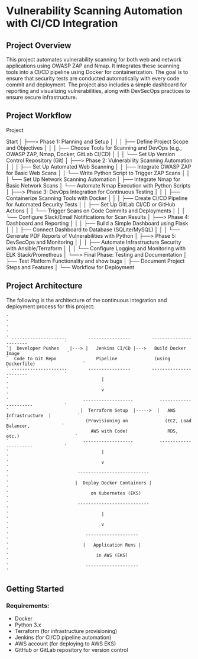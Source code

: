 # Vulnerability Scanning Automation with CI/CD Integration

## Project Overview
This project automates vulnerability scanning for both web and network applications using OWASP ZAP and Nmap. It integrates these scanning tools into a CI/CD pipeline using Docker for containerization. 
The goal is to ensure that security tests are conducted automatically with every code commit and deployment. The project also includes a simple dashboard for reporting and visualizing vulnerabilities, 
along with DevSecOps practices to ensure secure infrastructure.

## Project Workflow

Project

Start
  │
  ├──> Phase 1: Planning and Setup
  │       │
  │       ├── Define Project Scope and Objectives
  │       │
  │       ├── Choose Tools for Scanning and DevOps (e.g., OWASP ZAP, Nmap, Docker, GitLab CI/CD)
  │       │
  │       └── Set Up Version Control Repository (Git)
  │
  ├──> Phase 2: Vulnerability Scanning Automation
  │       │
  │       ├── Set Up Automated Web Scanning 
  │       │        ├── Integrate OWASP ZAP for Basic Web Scans
  │       │        └── Write Python Script to Trigger ZAP Scans
  │       │
  │       └── Set Up Network Scanning Automation
  │                ├── Integrate Nmap for Basic Network Scans
  │                └── Automate Nmap Execution with Python Scripts
  │
  ├──> Phase 3: DevOps Integration for Continuous Testing
  │       │
  │       ├── Containerize Scanning Tools with Docker 
  │       │
  │       ├── Create CI/CD Pipeline for Automated Security Tests 
  │       │        ├── Set Up GitLab CI/CD or GitHub Actions
  │       │        └── Trigger Scans on Code Commits and Deployments
  │       │
  │       └── Configure Slack/Email Notifications for Scan Results
  │
  ├──> Phase 4: Dashboard and Reporting
  │       │
  │       ├── Build a Simple Dashboard using Flask
  │       │
  │       ├── Connect Dashboard to Database (SQLite/MySQL)
  │       │
  │       └── Generate PDF Reports of Vulnerabilities with Python
  │
  ├──> Phase 5: DevSecOps and Monitoring
  │       │
  │       ├── Automate Infrastructure Security with Ansible/Terraform
  │       │
  │       └── Configure Logging and Monitoring with ELK Stack/Prometheus
  │
  └──> Final Phase: Testing and Documentation
          │
          ├── Test Platform Functionality and show bugs
          │
          ├── Document Project Steps and Features
          │
          └── Workflow  for Deployment 



## Project Architecture

The following is the architecture of the continuous integration and deployment process for this project:

`````````````````````````````````````````````````````````````````````````````````````````````
`                                                                                           `
`                                                                                           `
` ---------------------        ----------------        -----------------------              `
`|  Developer Pushes    |---> |   Jenkins CI/CD |--->   Build Docker Image                  `
`  Code to Git Repo               Pipeline              (using Dockerfile)                  `
` ---------------------        ----------------        -----------------------              `
`                                   |                                                       `
`                                   v                                                       `
`                            -------------------          ----------------------            `
`                           |  Terraform Setup  |----->  |   AWS Infrastructure  |          `
`                             (Provisioning on              (EC2, Load Balancer,            `
`                               AWS with Code)               RDS, etc.)                     `
`                            -------------------          ----------------------            `
`                                   |                                                       `
`                                   v                                                       `
`                          ---------------------------                                      ` 
`                         |  Deploy Docker Containers |                                     `
`                               on Kubernetes (EKS)                                         `
`                          ---------------------------                                      `
`                                   |                                                       `
`                                   v                                                       `
`                             --------------------                                          `
`                            |   Application Runs |                                         `
`                                 in AWS (EKS)                                              ` 
`                             --------------------                                          `
`````````````````````````````````````````````````````````````````````````````````````````````


## Getting Started

### Requirements:
- Docker
- Python 3.x
- Terraform (for infrastructure provisioning)
- Jenkins (for CI/CD pipeline automation)
- AWS account (for deploying to AWS EKS)
- GitHub or GitLab repository for version control


